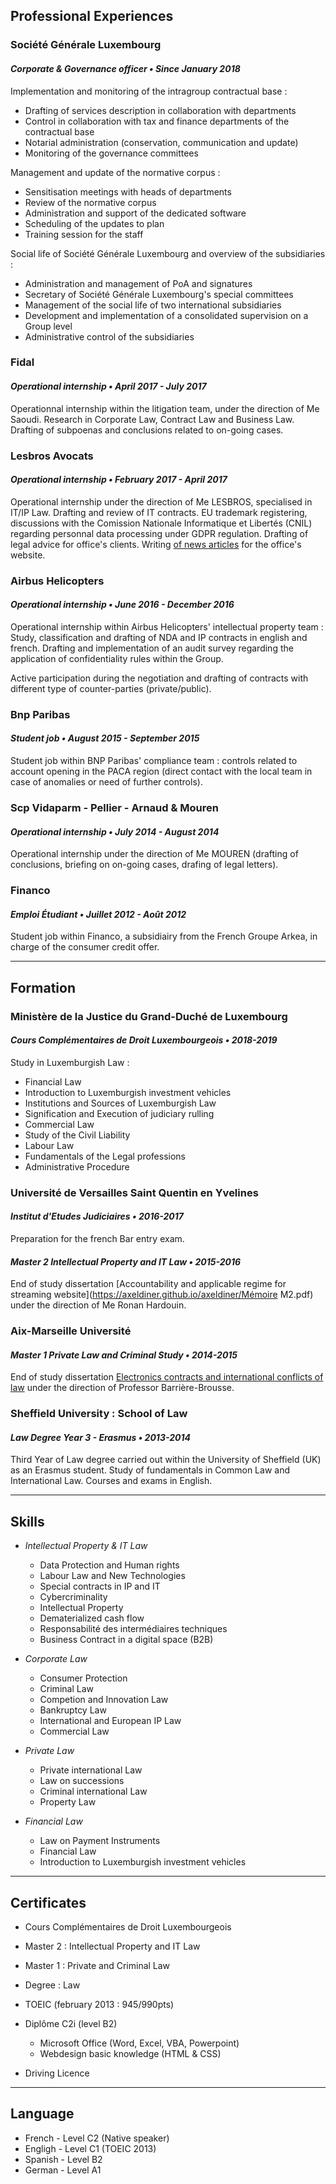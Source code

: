<a id="Emplois"></a>
## <i class="far fa-building"></i> Professional Experiences

### Société Générale Luxembourg
#### _Corporate & Governance officer • Since January 2018_
Implementation and monitoring of the intragroup contractual base :
- Drafting of services description in collaboration with departments
- Control in collaboration with tax and finance departments of the contractual base
- Notarial administration (conservation, communication and update)
- Monitoring of the governance committees

Management and update of the normative corpus :
- Sensitisation meetings with heads of departments
- Review of the normative corpus
- Administration and support of the dedicated software
- Scheduling of the updates to plan
- Training session for the staff

Social life of Société Générale Luxembourg and overview of the subsidiaries :
- Administration and management of PoA and signatures
- Secretary of Société Générale Luxembourg's special committees
- Management of the social life of two international subsidiaries
- Development and implementation of a consolidated supervision on a Group level
- Administrative control of the subsidiaries

### Fidal
#### _Operational internship • April 2017 - July 2017_
Operationnal internship within the litigation team, under the direction of Me Saoudi. Research in Corporate Law, Contract Law and Business Law. Drafting of subpoenas and conclusions related to on-going cases.

### Lesbros Avocats
#### _Operational internship • February 2017 - April 2017_
Operational internship under the direction of Me LESBROS, specialised in IT/IP Law.
Drafting and review of IT contracts.
EU trademark registering, discussions with the Comission Nationale Informatique et Libertés (CNIL) regarding personnal data processing under GDPR regulation. Drafting of legal advice for office's clients. Writing [of news articles](http://www.lesbros-avocats.com/donnees-personnelles-ce-qui-change-avec-la-loi-pour-une-republique-numerique/) for the office's website.

### Airbus Helicopters
#### _Operational internship • June 2016 - December 2016_
Operational internship within Airbus Helicopters' intellectual property team : Study, classification and drafting of NDA and IP contracts in english and french. Drafting and implementation of an audit survey regarding the application of confidentiality rules within the Group.

Active participation during the negotiation and drafting of contracts with different type of counter-parties (private/public).

### Bnp Paribas
#### _Student job • August 2015 - September 2015_
Student job within BNP Paribas' compliance team : controls related to account opening in the PACA region (direct contact with the local team in case of anomalies or need of further controls).

### Scp Vidaparm - Pellier - Arnaud & Mouren
#### _Operational internship • July 2014 - August 2014_
Operational internship under the direction of Me MOUREN (drafting of conclusions, briefing on on-going cases, drafing of legal letters).

### Financo
#### _Emploi Étudiant • Juillet 2012 - Août 2012_
Student job within Financo, a subsidiairy from the French Groupe Arkea, in charge of the consumer credit offer.

----------------------------
<a id="Formation"></a>
## <i class="fas fa-university"></i> Formation

### Ministère de la Justice du Grand-Duché de Luxembourg
#### _Cours Complémentaires de Droit Luxembourgeois • 2018-2019_
Study in Luxemburgish Law :
- Financial Law
- Introduction to Luxemburgish investment vehicles
- Institutions and Sources of Luxemburgish Law
- Signification and Execution of judiciary rulling
- Commercial Law
- Study of the Civil Liability
- Labour Law
- Fundamentals of the Legal professions
- Administrative Procedure


### Université de Versailles Saint Quentin en Yvelines
#### _Institut d'Etudes Judiciaires • 2016-2017_
Preparation for the french Bar entry exam.

#### _Master 2 Intellectual Property and IT Law • 2015-2016_
End of study dissertation [Accountability and applicable regime for streaming website](https://axeldiner.github.io/axeldiner/Mémoire M2.pdf) under the direction of Me Ronan Hardouin.

### Aix-Marseille Université
#### _Master 1 Private Law and Criminal Study • 2014-2015_
End of study dissertation [Electronics contracts and international conflicts of law](https://axeldiner.github.io/axeldiner/Rapport.pdf) under the direction of Professor Barrière-Brousse.

### Sheffield University : School of Law
#### _Law Degree Year 3 - Erasmus • 2013-2014_
Third Year of Law degree carried out within the University of Sheffield (UK) as an Erasmus student.
Study of fundamentals in Common Law and International Law. 
Courses and exams in English.

-----------------------------------

<a id="Compétences"></a>
## <i class="fas fa-book"></i> Skills
- _Intellectual Property & IT Law_

  - Data Protection and Human rights
  - Labour Law and New Technologies
  - Special contracts in IP and IT
  - Cybercriminality
  - Intellectual Property
  - Dematerialized cash flow
  - Responsabilité des intermédiaires techniques
  - Business Contract in a digital space (B2B)


- _Corporate Law_

  - Consumer Protection
  - Criminal Law
  - Competion and Innovation Law
  - Bankruptcy Law
  - International and European IP Law
  - Commercial Law


- _Private Law_

  - Private international Law
  - Law on successions
  - Criminal international Law
  - Property Law


- _Financial Law_

  - Law on Payment Instruments
  - Financial Law
  - Introduction to Luxemburgish investment vehicles

-----------------------------------------------

<a id="Certifications"></a>
## <i class="fas fa-certificate"></i> Certificates
- Cours Complémentaires de Droit Luxembourgeois
- Master 2 : Intellectual Property and IT Law
- Master 1 : Private and Criminal Law
- Degree : Law
- TOEIC (february 2013 : 945/990pts)
- Diplôme C2i (level B2)

  - Microsoft Office (Word, Excel, VBA, Powerpoint)
  - Webdesign basic knowledge (HTML & CSS)

- Driving Licence

---------------------------------------------------

<a id="Langues"></a>
##  <i class="fab fa-font-awesome-flag"></i> Language
- French - Level C2 (Native speaker)
- Engligh - Level C1 (TOEIC 2013)
- Spanish - Level B2
- German - Level A1
